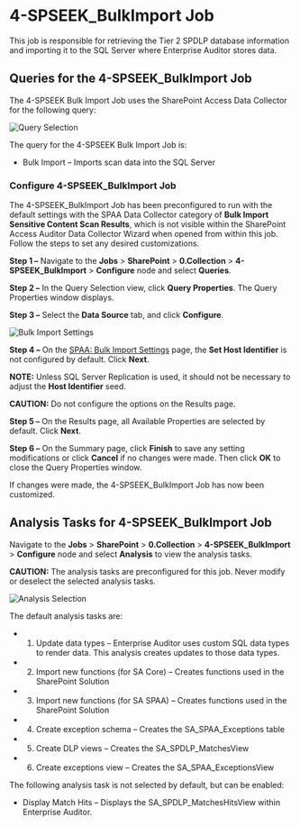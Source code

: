 # 4-SPSEEK_BulkImport Job

This job is responsible for retrieving the Tier 2 SPDLP database information and importing it to the
SQL Server where Enterprise Auditor stores data.

## Queries for the 4-SPSEEK_BulkImport Job

The 4-SPSEEK Bulk Import Job uses the SharePoint Access Data Collector for the following query:

![Query Selection](/img/product_docs/accessanalyzer/11.6/accessanalyzer/solutions/sharepoint/collection/spseekbulkimportquery.webp)

The query for the 4-SPSEEK Bulk Import Job is:

- Bulk Import – Imports scan data into the SQL Server

### Configure 4-SPSEEK_BulkImport Job

The 4-SPSEEK_BulkImport Job has been preconfigured to run with the default settings with the SPAA
Data Collector category of **Bulk Import Sensitive Content Scan Results**, which is not visible
within the SharePoint Access Auditor Data Collector Wizard when opened from within this job. Follow
the steps to set any desired customizations.

**Step 1 –** Navigate to the **Jobs** > **SharePoint** > **0.Collection** >
**4-SPSEEK_BulkImport** > **Configure** node and select **Queries**.

**Step 2 –** In the Query Selection view, click **Query Properties**. The Query Properties window
displays.

**Step 3 –** Select the **Data Source** tab, and click **Configure**.

![Bulk Import Settings](/img/product_docs/accessanalyzer/11.6/accessanalyzer/admin/datacollector/spaa/bulkimportsettings.webp)

**Step 4 –** On the
[SPAA: Bulk Import Settings](/docs/accessanalyzer/11.6/admin/datacollector/spaa/bulkimportsettings.md)
page, the **Set Host Identifier** is not configured by default. Click **Next**.

**NOTE:** Unless SQL Server Replication is used, it should not be necessary to adjust the **Host
Identifier** seed.

**CAUTION:** Do not configure the options on the Results page.

**Step 5 –** On the Results page, all Available Properties are selected by default. Click **Next**.

**Step 6 –** On the Summary page, click **Finish** to save any setting modifications or click
**Cancel** if no changes were made. Then click **OK** to close the Query Properties window.

If changes were made, the 4-SPSEEK_BulkImport Job has now been customized.

## Analysis Tasks for 4-SPSEEK_BulkImport Job

Navigate to the **Jobs** > **SharePoint** > **0.Collection** > **4-SPSEEK_BulkImport** >
**Configure** node and select **Analysis** to view the analysis tasks.

**CAUTION:** The analysis tasks are preconfigured for this job. Never modify or deselect the
selected analysis tasks.

![Analysis Selection](/img/product_docs/accessanalyzer/11.6/accessanalyzer/solutions/sharepoint/collection/spseekbulkimportanalysis.webp)

The default analysis tasks are:

-   1. Update data types – Enterprise Auditor uses custom SQL data types to render data. This
       analysis creates updates to those data types.
-   2. Import new functions (for SA Core) – Creates functions used in the SharePoint Solution
-   3. Import new functions (for SA SPAA) – Creates functions used in the SharePoint Solution
-   4. Create exception schema – Creates the SA_SPAA_Exceptions table
-   5. Create DLP views – Creates the SA_SPDLP_MatchesView
-   6. Create exceptions view – Creates the SA_SPAA_ExceptionsView

The following analysis task is not selected by default, but can be enabled:

- Display Match Hits – Displays the SA_SPDLP_MatchesHitsView within Enterprise Auditor.
